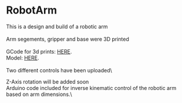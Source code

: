 # RobotArm
This is a design and build of a robotic arm\
\
Arm segements, gripper and base were 3D printed\
\
GCode for 3d prints: [HERE](https://github.com/NiMez/RobotArm/tree/main/GCode).\
Model: [HERE](https://github.com/NiMez/RobotArm/tree/main/Model).\
\
Two different controls have been uploaded\

Z-Axis rotation will be added soon\
Arduino code included for inverse kinematic control of the robotic arm based on arm dimensions.\


